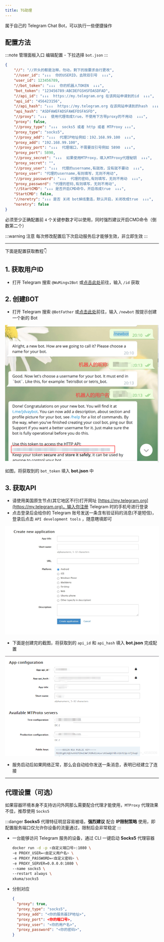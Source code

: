 ```yaml
---
title: TG助理
---
```


属于自己的 Telegram Chat Bot，可以执行一些便捷操作

## 配置方法

:::note 管理面板入口
编辑配置 - 下拉选择 `bot.json`
:::

```json
{
    "//": "//开头的都是注释，勿动，剩下的按要求自行更改",
    "//user_id": "↓↓↓  你的USERID，去除双引号  ↓↓↓",
    "user_id": 123456789,
    "//bot_token": "↓↓↓  你的机器人TOKEN  ↓↓↓",
    "bot_token": "123456789:ABCDEFGSHSFDASDFAD",
    "//api_id": "↓↓↓  https://my.telegram.org 在该网站申请到的id  ↓↓↓",
    "api_id": "456423156",
    "//api_hash": "↓↓↓  https://my.telegram.org 在该网站申请到的hash  ↓↓↓",
    "api_hash": "ASDFAWEFADSFAWEFDSFASFD",
    "//proxy": "↓↓↓  使用代理改成true，不使用下方带proxy的不用动  ↓↓↓",
    "proxy": false,
    "//proxy_type": "↓↓↓  socks5 或者 http 或者 MTProxy ↓↓↓",
    "proxy_type": "socks5",
    "//proxy_add": "↓↓↓  代理IP地址例如：192.168.99.100  ↓↓↓",
    "proxy_add": "192.168.99.100",
    "//proxy_port": "↓↓↓  代理端口，不需要双引号例如 5890  ↓↓↓",
    "proxy_port": 5890,
    "//proxy_secret": "↓↓↓  如果使用MTProxy，填入MTProxy代理秘钥  ↓↓↓",
    "proxy_secret": "",
    "//proxy_user": "↓↓↓  代理的username,有就改，没有就不要动  ↓↓↓",
    "proxy_user": "代理的username,有则填写，无则不用动",
    "//proxy_password": "↓↓↓  代理的密码,有则填写，无则不用动  ↓↓↓",
    "proxy_password": "代理的密码,有则填写，无则不用动",
    "//StartCMD": "↓↓↓ 是否开启CMD命令，开启改成true  ↓↓↓",
    "StartCMD": false,
    "//noretry": "↓↓↓ 是否 关闭 bot掉线重连，默认开启，关闭改成true  ↓↓↓",
    "noretry": false
}
```

必须至少正确配置前 `4` 个关键参数才可以使用，同时强烈建议开启CMD命令（倒数第二个）

:::warning 注意
每次修改配置后下次启动服务后才能够生效，非立即生效
:::

***

下面是配置获取教程👇

## 1. 获取用户ID

- 打开 Telegram 搜索 `@WuMingv2Bot` 或[点击此处](https://t.me/WuMingv2Bot)前往，输入 `/id` 获取

## 2. 创建BOT

- 打开 Telegram 搜索 `@BotFather` 或[点击此处](https://t.me/BotFather)前往，输入 `/newbot` 按提示创建一个新的 Bot

![create_bot](./1.png ':size=600x600')

如图，将获取到的 `bot_token` 填入 **bot.json** 中

## 3. 获取API
- 请使用美国原生节点(其它地区不行)打开网址 [https://my.telegram.org](https://my.telegram.org)，输入你注册 Telegram 时的手机号进行登录
- 点击登录后会给你的 Telegram 账号发送一条含有验证码的消息(不是短信)，登录后点击 `API development tools` ，随意瞎填即可

![create_application](./2.png ':size=800x600')

- 下面是创建完的截图，将获取到的 `api_id` 和 `api_hash` 填入 **bot.json** 完成配置

![create_application](./3.png)

- 服务启动后如果网络正常，那么会自动给你发送一条消息，表明已经建立了连接

***

## 代理设置（可选）
如果容器环境本身不支持访问外网那么需要配合代理才能使用，`MTProxy` 代理效果不佳，推荐使用 `Socks5`

:::danger
**Socks5** 代理特征明显容易被墙，**强烈建议** 配合 **IP限制策略** 使用，即配置服务端口仅允许你设备的流量通过，限制后会非常稳定
:::

- 一台能够访问 Telegram 服务的设备，通过 CLI 一键启动 **Socks5** 代理容器

  ```bash {2-4}
  docker run -d -p <自定义端口号>:1080 \
  -e PROXY_USER=<自定义用户名> \
  -e PROXY_PASSWORD=<自定义密码> \
  -e PROXY_SERVER=0.0.0.0:1080 \
  --name socks5 \
  --restart always \
  xkuma/socks5
  ```

- 分别对应

  ```json
  {
    "proxy": true,
    "proxy_type": "socks5",
    "proxy_add": "<你的服务器IP地址>",
    "proxy_port": <你的端口号>,
    "proxy_user": "<你的用户名>",
    "proxy_password": "<你的密码>",
  }
  ```
